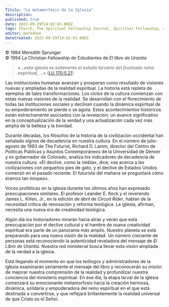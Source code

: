```yaml
---
Título: "La metamorfosis de la Iglesia"
description: 
published: true
date: 2023-09-29T14:02:03.086Z
tags: Church, The Spiritual Fellowship Journal, Spiritual Fellowship, article
editor: markdown
dateCreated: 2023-09-29T14:02:03.086Z
---
```


<p class="v-card v-sheet theme--light grey lighten-3 px-2">© 1994 Meredith Sprunger<br>© 1994 La Christian Fellowship de Estudiantes de <i>El libro de Urantia</i></p>


> «_...esta iglesia es solamente el estado larvario del frustrado reino espiritual, ..._» ([LU 170:5.21](/es/The_Urantia_Book/170#p5_21))

Las instituciones humanas avanzan y prosperan como resultado de visiones nuevas y ampliadas de la realidad espiritual. La historia está repleta de ejemplos de tales transformaciones. Los ciclos de la cultura comienzan con estas nuevas visiones de la realidad. Se desarrollan con el florecimiento de todas las instituciones sociales y declinan cuando la dinámica espiritual de su empoderamiento se pierde o se agota. Estos acontecimientos históricos están estrechamente asociados con la revelación: un avance significativo en la conceptualización de la verdad y una actualización cada vez más amplia de la belleza y la bondad.

Durante décadas, los filósofos de la historia de la civilización occidental han señalado signos de decadencia en nuestra cultura. En el número de julio-agosto de 1993 de The Futurist, Richard D. Lamm, director del Centro de Políticas Públicas y Asuntos Contemporáneos de la Universidad de Denver y ex gobernador de Colorado, analiza los indicadores de decadencia de nuestra cultura. «El declive, como la niebla», dice, «se acerca a las civilizaciones con pequeños pies de gato, y el declive de Estados Unidos comenzó en el pasado reciente. El futurista del mañana se preguntará cómo éramos tan miopes».

Voces proféticas en la iglesia durante los últimos años han expresado preocupaciones similares. El profesor Leander E. Keck y el reverendo James L. Killen, Jr., en la edición de abril de _Circuit Rider_, hablan de la necesidad crítica de renovación y reforma teológica. La iglesia, afirman, necesita una nueva era de creatividad teológica.

Algún día los historiadores mirarán hacia atrás y verán que esta preocupación por el declive cultural y el hambre de nueva creatividad espiritual era parte de un panorama más amplio. Nuestro planeta se está preparando para una nueva visión de la realidad. Un número creciente de personas está reconociendo la autenticidad reveladora del mensaje de _El Libro de Urantia_. Nuestra red ministerial busca llevar esta visión ampliada de la verdad a la iglesia.

Está llegando el momento en que los teólogos y administradores de la iglesia examinarán seriamente el mensaje del libro y reconocerán su misión de mejorar nuestra comprensión de la realidad y profundizar nuestra conciencia del ministerio espiritual. En ese día, la etapa larval de la iglesia comenzará su emocionante metamorfosis hacia la creación hermosa, dinámica, solidaria y empoderadora del reino espiritual en el que está destinada a convertirse, y que reflejará brillantemente la realidad universal de que Cristo es el Señor.

